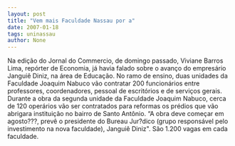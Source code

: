 ```yaml
---
layout: post
title: "Vem mais Faculdade Nassau por a"
date: 2007-01-18
tags: uninassau
author: None
---
```

Na edição do Jornal do Commercio, de domingo passado, Viviane Barros Lima, repórter de Economia, já havia falado sobre o avanço do empresário Janguiê Diniz, na área de Educação.
No ramo de ensino, duas unidades da Faculdade Joaquim Nabuco vão contratar 200 funcionários entre professores, coordenadores, pessoal de escritórios e de serviços gerais.
Durante a obra da segunda unidade da Faculdade Joaquim Nabuco, cerca de 120 operários vão ser contratados para reformas os prédios que vão abrigara instituição no bairro de Santo Antônio. 
“A obra deve começar em agosto???, prevê o presidente do Bureau Jur?dico (grupo responsável pelo investimento na nova faculdade), Janguiê Diniz\".
São 1.200 vagas em cada faculdade. 